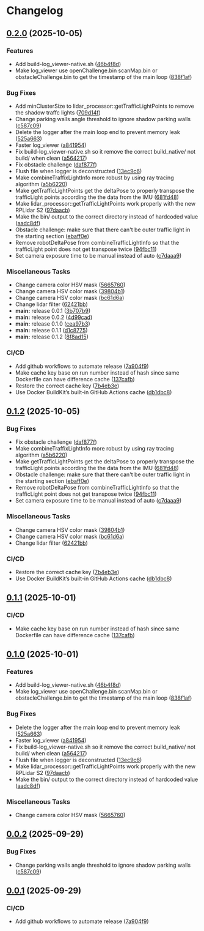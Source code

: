 # Changelog

## [0.2.0](https://github.com/Chayanon-Ninyawee/KMIDS-GFM-Future-Engineer-2025/compare/v0.1.2...v0.2.0) (2025-10-05)


### Features

* Add build-log_viewer-native.sh ([46b4f8d](https://github.com/Chayanon-Ninyawee/KMIDS-GFM-Future-Engineer-2025/commit/46b4f8db8afb447ea749bc71274858b2262cde8f))
* Make log_viewer use openChallenge.bin scanMap.bin or obstacleChallenge.bin to get the timestamp of the main loop ([838f1af](https://github.com/Chayanon-Ninyawee/KMIDS-GFM-Future-Engineer-2025/commit/838f1af3a89877ece414e329f4776f5a47dfcaab))


### Bug Fixes

* Add minClusterSize to lidar_processor::getTrafficLightPoints to remove the shadow traffc lights ([709d14f](https://github.com/Chayanon-Ninyawee/KMIDS-GFM-Future-Engineer-2025/commit/709d14fd5e2dcc8caaab58a68f9d9b2c181f858d))
* Change parking walls angle threshold to ignore shadow parking walls ([c587c09](https://github.com/Chayanon-Ninyawee/KMIDS-GFM-Future-Engineer-2025/commit/c587c095b9e35ca17550dd07082c737e9496604d))
* Delete the logger after the main loop end to prevent memory leak ([525a663](https://github.com/Chayanon-Ninyawee/KMIDS-GFM-Future-Engineer-2025/commit/525a663ebacddf0148812b84ca59aa037737956a))
* Faster log_viewer ([a841954](https://github.com/Chayanon-Ninyawee/KMIDS-GFM-Future-Engineer-2025/commit/a841954135d40a6fec8294d855c29df0418455b0))
* Fix build-log_viewer-native.sh so it remove the correct build_native/ not build/ when clean ([a564217](https://github.com/Chayanon-Ninyawee/KMIDS-GFM-Future-Engineer-2025/commit/a564217cd6a02b0c59134d7821d9cf34b436d04c))
* Fix obstacle challenge ([daf877f](https://github.com/Chayanon-Ninyawee/KMIDS-GFM-Future-Engineer-2025/commit/daf877fc35a3554a3ac8e39464d697e27b0647b5))
* Flush file when logger is deconstructed ([13ec9c6](https://github.com/Chayanon-Ninyawee/KMIDS-GFM-Future-Engineer-2025/commit/13ec9c6e77aa946786750c625d8c289f405e3f9b))
* Make combineTraffixLightInfo more robust by using ray tracing algorithm ([a5b6220](https://github.com/Chayanon-Ninyawee/KMIDS-GFM-Future-Engineer-2025/commit/a5b62201dece7c86bfa3781eb1a6f19b6949d925))
* Make getTrafficLightPoints get the deltaPose to properly transpose the trafficLight points according the the data from the IMU ([681fd48](https://github.com/Chayanon-Ninyawee/KMIDS-GFM-Future-Engineer-2025/commit/681fd489720bae581f1948604aa3e905895b8a24))
* Make lidar_processor::getTrafficLightPoints work properly with the new RPLidar S2 ([97daacb](https://github.com/Chayanon-Ninyawee/KMIDS-GFM-Future-Engineer-2025/commit/97daacb6d2a7ba19c889be637c1c47c20212a4d0))
* Make the bin/ output to the correct directory instead of hardcoded value ([aadc8df](https://github.com/Chayanon-Ninyawee/KMIDS-GFM-Future-Engineer-2025/commit/aadc8df68b5e16c6ad4058e7040a01db2065dd4b))
* Obstacle challenge: make sure that there can't be outer traffic light in the starting section ([ebaff0e](https://github.com/Chayanon-Ninyawee/KMIDS-GFM-Future-Engineer-2025/commit/ebaff0e54537a00fd8836dc5e37dcb191785278e))
* Remove robotDeltaPose from combineTrafficLightInfo so that the trafficLight point does not get transpose twice ([94fbc11](https://github.com/Chayanon-Ninyawee/KMIDS-GFM-Future-Engineer-2025/commit/94fbc118835ccba080265aea58c5bd27d67bd303))
* Set camera exposure time to be manual instead of auto ([c7daaa9](https://github.com/Chayanon-Ninyawee/KMIDS-GFM-Future-Engineer-2025/commit/c7daaa93bbb862df6eeea5d57471192d37e5d464))


### Miscellaneous Tasks

* Change camera color HSV mask ([5665760](https://github.com/Chayanon-Ninyawee/KMIDS-GFM-Future-Engineer-2025/commit/56657605286af5677d468daf21b5acffc08f3a15))
* Change camera HSV color mask ([39804b1](https://github.com/Chayanon-Ninyawee/KMIDS-GFM-Future-Engineer-2025/commit/39804b1c8584f7d2e9560064b61d768eb22d26fc))
* Change camera HSV color mask ([bc61d6a](https://github.com/Chayanon-Ninyawee/KMIDS-GFM-Future-Engineer-2025/commit/bc61d6ad0c9a64b06d1642e08a05be8e44ea265d))
* Change lidar filter ([62421bb](https://github.com/Chayanon-Ninyawee/KMIDS-GFM-Future-Engineer-2025/commit/62421bbe563540190fba35ee31bc48f65394da7e))
* **main:** release 0.0.1 ([3b707b9](https://github.com/Chayanon-Ninyawee/KMIDS-GFM-Future-Engineer-2025/commit/3b707b9be369b53ef3b592e53c96a397bcab5989))
* **main:** release 0.0.2 ([4d99cad](https://github.com/Chayanon-Ninyawee/KMIDS-GFM-Future-Engineer-2025/commit/4d99cad4a9e719a85584bb9c42169d1ae87b6428))
* **main:** release 0.1.0 ([cea97b3](https://github.com/Chayanon-Ninyawee/KMIDS-GFM-Future-Engineer-2025/commit/cea97b35f6af9b28027d0f600071d545a933562c))
* **main:** release 0.1.1 ([d1c8775](https://github.com/Chayanon-Ninyawee/KMIDS-GFM-Future-Engineer-2025/commit/d1c8775f280f3e78f0edceaed30b6691239db4ab))
* **main:** release 0.1.2 ([8f8ad15](https://github.com/Chayanon-Ninyawee/KMIDS-GFM-Future-Engineer-2025/commit/8f8ad156136b7b252c10afc1bd9e6e2d78a69604))


### CI/CD

* Add github workflows to automate release ([7a904f9](https://github.com/Chayanon-Ninyawee/KMIDS-GFM-Future-Engineer-2025/commit/7a904f92845440cf548a05d511784d56ab686864))
* Make cache key base on run number instead of hash since same Dockerfile can have difference cache ([137cafb](https://github.com/Chayanon-Ninyawee/KMIDS-GFM-Future-Engineer-2025/commit/137cafbd318d167ce982e7589d4ed60951a38f6c))
* Restore the correct cache key ([7b4eb3e](https://github.com/Chayanon-Ninyawee/KMIDS-GFM-Future-Engineer-2025/commit/7b4eb3e2a9ad44953c203f37bf7be08d68f1bb65))
* Use Docker BuildKit’s built-in GitHub Actions cache ([db1dbc8](https://github.com/Chayanon-Ninyawee/KMIDS-GFM-Future-Engineer-2025/commit/db1dbc84c9c39466de8faddac629d14a7120c5bf))

## [0.1.2](https://github.com/Chayanon-Ninyawee/KMIDS-GFM-Future-Engineer-2025/compare/v0.1.1...v0.1.2) (2025-10-05)


### Bug Fixes

* Fix obstacle challenge ([daf877f](https://github.com/Chayanon-Ninyawee/KMIDS-GFM-Future-Engineer-2025/commit/daf877fc35a3554a3ac8e39464d697e27b0647b5))
* Make combineTraffixLightInfo more robust by using ray tracing algorithm ([a5b6220](https://github.com/Chayanon-Ninyawee/KMIDS-GFM-Future-Engineer-2025/commit/a5b62201dece7c86bfa3781eb1a6f19b6949d925))
* Make getTrafficLightPoints get the deltaPose to properly transpose the trafficLight points according the the data from the IMU ([681fd48](https://github.com/Chayanon-Ninyawee/KMIDS-GFM-Future-Engineer-2025/commit/681fd489720bae581f1948604aa3e905895b8a24))
* Obstacle challenge: make sure that there can't be outer traffic light in the starting section ([ebaff0e](https://github.com/Chayanon-Ninyawee/KMIDS-GFM-Future-Engineer-2025/commit/ebaff0e54537a00fd8836dc5e37dcb191785278e))
* Remove robotDeltaPose from combineTrafficLightInfo so that the trafficLight point does not get transpose twice ([94fbc11](https://github.com/Chayanon-Ninyawee/KMIDS-GFM-Future-Engineer-2025/commit/94fbc118835ccba080265aea58c5bd27d67bd303))
* Set camera exposure time to be manual instead of auto ([c7daaa9](https://github.com/Chayanon-Ninyawee/KMIDS-GFM-Future-Engineer-2025/commit/c7daaa93bbb862df6eeea5d57471192d37e5d464))


### Miscellaneous Tasks

* Change camera HSV color mask ([39804b1](https://github.com/Chayanon-Ninyawee/KMIDS-GFM-Future-Engineer-2025/commit/39804b1c8584f7d2e9560064b61d768eb22d26fc))
* Change camera HSV color mask ([bc61d6a](https://github.com/Chayanon-Ninyawee/KMIDS-GFM-Future-Engineer-2025/commit/bc61d6ad0c9a64b06d1642e08a05be8e44ea265d))
* Change lidar filter ([62421bb](https://github.com/Chayanon-Ninyawee/KMIDS-GFM-Future-Engineer-2025/commit/62421bbe563540190fba35ee31bc48f65394da7e))


### CI/CD

* Restore the correct cache key ([7b4eb3e](https://github.com/Chayanon-Ninyawee/KMIDS-GFM-Future-Engineer-2025/commit/7b4eb3e2a9ad44953c203f37bf7be08d68f1bb65))
* Use Docker BuildKit’s built-in GitHub Actions cache ([db1dbc8](https://github.com/Chayanon-Ninyawee/KMIDS-GFM-Future-Engineer-2025/commit/db1dbc84c9c39466de8faddac629d14a7120c5bf))

## [0.1.1](https://github.com/Chayanon-Ninyawee/KMIDS-GFM-Future-Engineer-2025/compare/v0.1.0...v0.1.1) (2025-10-01)


### CI/CD

* Make cache key base on run number instead of hash since same Dockerfile can have difference cache ([137cafb](https://github.com/Chayanon-Ninyawee/KMIDS-GFM-Future-Engineer-2025/commit/137cafbd318d167ce982e7589d4ed60951a38f6c))

## [0.1.0](https://github.com/Chayanon-Ninyawee/KMIDS-GFM-Future-Engineer-2025/compare/v0.0.2...v0.1.0) (2025-10-01)


### Features

* Add build-log_viewer-native.sh ([46b4f8d](https://github.com/Chayanon-Ninyawee/KMIDS-GFM-Future-Engineer-2025/commit/46b4f8db8afb447ea749bc71274858b2262cde8f))
* Make log_viewer use openChallenge.bin scanMap.bin or obstacleChallenge.bin to get the timestamp of the main loop ([838f1af](https://github.com/Chayanon-Ninyawee/KMIDS-GFM-Future-Engineer-2025/commit/838f1af3a89877ece414e329f4776f5a47dfcaab))


### Bug Fixes

* Delete the logger after the main loop end to prevent memory leak ([525a663](https://github.com/Chayanon-Ninyawee/KMIDS-GFM-Future-Engineer-2025/commit/525a663ebacddf0148812b84ca59aa037737956a))
* Faster log_viewer ([a841954](https://github.com/Chayanon-Ninyawee/KMIDS-GFM-Future-Engineer-2025/commit/a841954135d40a6fec8294d855c29df0418455b0))
* Fix build-log_viewer-native.sh so it remove the correct build_native/ not build/ when clean ([a564217](https://github.com/Chayanon-Ninyawee/KMIDS-GFM-Future-Engineer-2025/commit/a564217cd6a02b0c59134d7821d9cf34b436d04c))
* Flush file when logger is deconstructed ([13ec9c6](https://github.com/Chayanon-Ninyawee/KMIDS-GFM-Future-Engineer-2025/commit/13ec9c6e77aa946786750c625d8c289f405e3f9b))
* Make lidar_processor::getTrafficLightPoints work properly with the new RPLidar S2 ([97daacb](https://github.com/Chayanon-Ninyawee/KMIDS-GFM-Future-Engineer-2025/commit/97daacb6d2a7ba19c889be637c1c47c20212a4d0))
* Make the bin/ output to the correct directory instead of hardcoded value ([aadc8df](https://github.com/Chayanon-Ninyawee/KMIDS-GFM-Future-Engineer-2025/commit/aadc8df68b5e16c6ad4058e7040a01db2065dd4b))


### Miscellaneous Tasks

* Change camera color HSV mask ([5665760](https://github.com/Chayanon-Ninyawee/KMIDS-GFM-Future-Engineer-2025/commit/56657605286af5677d468daf21b5acffc08f3a15))

## [0.0.2](https://github.com/Chayanon-Ninyawee/KMIDS-GFM-Future-Engineer-2025/compare/v0.0.1...v0.0.2) (2025-09-29)


### Bug Fixes

* Change parking walls angle threshold to ignore shadow parking walls ([c587c09](https://github.com/Chayanon-Ninyawee/KMIDS-GFM-Future-Engineer-2025/commit/c587c095b9e35ca17550dd07082c737e9496604d))

## [0.0.1](https://github.com/Chayanon-Ninyawee/KMIDS-GFM-Future-Engineer-2025/compare/v0.0.0...v0.0.1) (2025-09-29)


### CI/CD

* Add github workflows to automate release ([7a904f9](https://github.com/Chayanon-Ninyawee/KMIDS-GFM-Future-Engineer-2025/commit/7a904f92845440cf548a05d511784d56ab686864))
